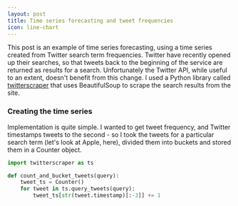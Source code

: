 ```yaml
---
layout: post
title: Time series forecasting and tweet frequencies
icon: line-chart
---
```


This post is an example of time series forecasting, using a time series created from Twitter search term frequencies. Twitter have recently opened up their searches, so that tweets back to the beginning of the service are returned as results for a search. Unfortunately the Twitter API, while useful to an extent, doesn't benefit from this change. I used a Python library called [twitterscraper](https://github.com/taspinar/twitterscraper) that uses BeautifulSoup to scrape the search results from the site.

### Creating the time series
Implementation is quite simple. I wanted to get tweet frequency, and Twitter timestamps tweets to the second - so I took the tweets for a particular search term (let's look at Apple, here), divided them into buckets and stored them in a Counter object.

```python
import twitterscraper as ts

def count_and_bucket_tweets(query):
    tweet_ts = Counter()
    for tweet in ts.query_tweets(query):
        tweet_ts[str(tweet.timestamp)[:-3]] += 1
```
